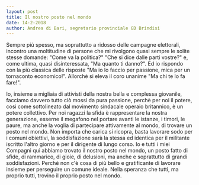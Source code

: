 ```yaml
---
layout: post
title: Il nostro posto nel mondo
date: 14-2-2018
author: Andrea di Bari, segretario provinciale GD Brindisi
---
```


Sempre più spesso, ma soprattutto a ridosso delle campagne elettorali, incontro una moltitudine di persone che mi rivolgono quasi sempre le solite stesse domande: "Come va la politica?" "Che si dice dalle parti vostre?" e, come ultima, quasi disinteressata, "Ma quanto ti danno?". Ed io rispondo con la più classica delle risposte "Ma io lo faccio per passione, mica per un tornaconto economico!". Allorchè si eleva il coro unanime "Ma chi te lo fa fare!".


Io, insieme a migliaia di attivisti della nostra bella e complessa giovanile, facciamo davvero tutto ciò mossi da pura passione, perchè per noi il potere, così come sottolineato dal movimento sindacale operaio britannico, è un potere collettivo. Per noi ragazzi la sfida è rappresentare la nostra generazione, esserne il megafono nel portare avanti le istanze, i timori, le paure, ma anche la voglia di partecipare attivamente al mondo, di trovare un posto nel mondo. Non importa che carica si ricopra, basta lavorare sodo per i comuni obiettivi, la soddisfazione sarà la stessa ed identica per il militante iscritto l'altro giorno e per il dirigente di lungo corso. Io e tutti i miei Compagni qui abbiamo trovato il nostro posto nel mondo, un posto fatto di sfide, di rammarico, di gioie, di delusioni, ma anche e soprattutto di grandi soddisfazioni. Perché non c'è cosa di più bello e gratificante di lavorare insieme per perseguire un comune ideale. Nella speranza che tutti, ma proprio tutti, trovino il proprio posto nel mondo.
